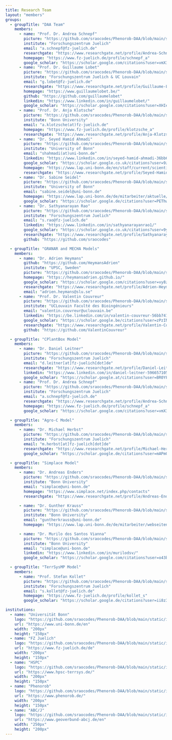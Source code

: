 ```yaml
---
title: Research Team
layout: "members"
groups:
  - groupTitle: "DAA Team"
    members:
      - name: "Prof. Dr. Andrea Schnepf"
        picture: "https://github.com/sraocodes/Phenorob-DAA/blob/main/static/images/andrea.png?raw=true"
        institute: "Forschungszentrum Juelich"
        email: "a.schnepf@fz-juelich.de"
        researchgate: "https://www.researchgate.net/profile/Andrea-Schnepf"
        homepage: "https://www.fz-juelich.de/profile/schnepf_a"
        google_scholar: "https://scholar.google.com/citations?user=vmX3xF0AAAAJ&hl=de"
      - name: "Prof. Dr. Guillaume Lobet"
        picture: "https://github.com/sraocodes/Phenorob-DAA/blob/main/static/images/guillaume.png?raw=true"
        institute: "Forschungszentrum Juelich & UC Louvain"
        email: "g.lobet@fz-juelich.de"
        researchgate: "https://www.researchgate.net/profile/Guillaume-Lobet-2"
        homepage: "https://www.guillaumelobet.be/"
        github: "https://github.com/guillaumelobet"
        linkedin: "https://www.linkedin.com/in/guillaumelobet/"
        google_scholar: "https://scholar.google.com/citations?user=XHIe6wsAAAAJ&hl=en"
      - name: "Prof. Dr. Anja Klotsche"
        picture: "https://github.com/sraocodes/Phenorob-DAA/blob/main/static/images/Anja.png?raw=true"
        institute: "Bonn University"
        email: "a.klotzsche(at)fz-juelich.de"
        homepage: "https://www.fz-juelich.de/profile/klotzsche_a"
        researchgate: "https://www.researchgate.net/profile/Anja-Klotzsche"
      - name: "Dr. Seyed Hamid Ahmadi"
        picture: "https://github.com/sraocodes/Phenorob-DAA/blob/main/static/images/seyed.jpg?raw=true"
        institute: "University of Bonn"
        email: "shahmadi(at)uni-bonn.de"
        linkedin: "https://www.linkedin.com/in/seyed-hamid-ahmadi-36bb6138/"
        google_scholar: "https://scholar.google.co.uk/citations?user=9zGqzVIAAAAJ&hl=en"
        homepage: "https://www.lap.uni-bonn.de/en/staff/current/scientific-staff/seyed-hamid-ahmadi"
        researchgate: "https://www.researchgate.net/profile/Seyed-Hamid-Ahmadi"
      - name: "Dr. Sabine Seidel"
        picture: "https://github.com/sraocodes/Phenorob-DAA/blob/main/static/images/sabine.png?raw=true"
        institute: "University of Bonn"
        email: "sabine.seidel@uni-bonn.de"
        homepage: "https://www.lap.uni-bonn.de/de/mitarbeiter/aktuelle/wissenschaftliche-mitarbeiter/sabine-seidel"
        google_scholar: "https://scholar.google.de/citations?user=PEThwsMAAAAJ&hl=de"
      - name: "Dr. Sathyanarayan Rao"
        picture: "https://github.com/sraocodes/Phenorob-DAA/blob/main/static/images/sathya.jpg?raw=true"
        institute: "Forschungszentrum Juelich"
        email: "s.rao@fz-juelich.de"
        linkedin: "https://www.linkedin.com/in/sathyanarayanrao1/"
        google_scholar: "https://scholar.google.co.uk/citations?user=9yc3jiIAAAAJ&hl=en"
        researchgate: "https://www.researchgate.net/profile/Sathyanarayan-Rao"
        github: "https://github.com/sraocodes"

  - groupTitle: "GRANAR and MECHA Models"
    members:
      - name: "Dr. Adrien Heymans"
        github: "https://github.com/HeymansAdrien"
        institute: "UPSC, Sweden"
        picture: "https://github.com/sraocodes/Phenorob-DAA/blob/main/static/images/adrien.jpeg?raw=true"
        homepage: "https://heymansadrien.github.io/"
        google_scholar: "https://scholar.google.com/citations?user=vy8z0BcAAAAJ&hl=cs"
        researchgate: "https://www.researchgate.net/profile/Adrien-Heymans-2"
        email: "adrien.heymans@slu.se"
      - name: "Prof. Dr. Valentin Couvreur"
        picture: "https://github.com/sraocodes/Phenorob-DAA/blob/main/static/images/valentin.jpg?raw=true"
        institute: "UCLouvain Faculté des Bioingénieurs"
        email: "valentin.couvreur@uclouvain.be"
        linkedin: "https://be.linkedin.com/in/valentin-couvreur-56bb741b/en"
        google_scholar: "https://scholar.google.be/citations?user=zPzIN4QAAAAJ&hl=fr"
        researchgate: "https://www.researchgate.net/profile/Valentin-Couvreur"
        github: "https://github.com/ValentinCouvreur"

  - groupTitle: "CPlantBox Model"
    members:
      - name: "Dr. Daniel Leitner"
        picture: "https://github.com/sraocodes/Phenorob-DAA/blob/main/static/images/daniel.jpeg?raw=true"
        institute: "Forschungszentrum Juelich"
        email: "d.leitner[at]fz-juelich[dot]de"
        researchgate: "https://www.researchgate.net/profile/Daniel-Leitner"
        linkedin: "https://www.linkedin.com/in/daniel-leitner-596657105/"
        google_scholar: "https://scholar.google.at/citations?user=BR0YF-UAAAAJ&hl=de"
      - name: "Prof. Dr. Andrea Schnepf"
        picture: "https://github.com/sraocodes/Phenorob-DAA/blob/main/static/images/andrea.png?raw=true"
        institute: "Forschungszentrum Juelich"
        email: "a.schnepf@fz-juelich.de"
        researchgate: "https://www.researchgate.net/profile/Andrea-Schnepf"
        homepage: "https://www.fz-juelich.de/profile/schnepf_a"
        google_scholar: "https://scholar.google.com/citations?user=vmX3xF0AAAAJ&hl=de"

  - groupTitle: "Agro-C Model"
    members:
      - name: "Dr. Michael Herbst"
        picture: "https://github.com/sraocodes/Phenorob-DAA/blob/main/static/images/Michael.jpeg?raw=true" 
        institute: "Forschungszentrum Juelich"
        email: "m.herbst[at]fz-juelich[dot]de"
        researchgate: "https://www.researchgate.net/profile/Michael-Herbst-4"
        google_scholar: "https://scholar.google.de/citations?user=mAPmQqAAAAAJ&hl=de"

  - groupTitle: "Simplace Model"
    members:
      - name: "Dr. Andreas Enders"
        picture: "https://github.com/sraocodes/Phenorob-DAA/blob/main/static/images/Andreas-Enders.jpg?raw=true"  
        institute: "Bonn University"
        email: "simplace@uni-bonn.de"
        homepage: "https://www.simplace.net/index.php/contacts"
        researchgate: "https://www.researchgate.net/profile/Andreas-Enders"

      - name: "Dr. Gunther Krauss"
        picture: "https://github.com/sraocodes/Phenorob-DAA/blob/main/static/images/DAA_about3.png?raw=true"  
        institute: "Bonn University"
        email: "guntherkrauss@uni-bonn.de"
        homepage: "https://www.lap.uni-bonn.de/de/mitarbeiter/webseiten/gunther-krauss"

      - name: "Dr. Murilo dos Santos Vianna"
        picture: "https://github.com/sraocodes/Phenorob-DAA/blob/main/static/images/Murilo.jpeg?raw=true"  
        institute: "Bonn University"
        email: "simplace@uni-bonn.de"
        linkedin: "https://www.linkedin.com/in/murilodsv/"
        google_scholar: "https://scholar.google.com/citations?user=o43bsz0AAAAJ&hl=en"

  - groupTitle: "TerrSysMP Model"
    members:
      - name: "Prof. Stefan Kollet"
        picture: "https://github.com/sraocodes/Phenorob-DAA/blob/main/static/images/stefan.png?raw=true"
        institute: "Forschungszentrum Juelich"
        email: "s.kollet@fz-juelich.de"
        homepage: "https://www.fz-juelich.de/profile/kollet_s"
        google_scholar: "https://scholar.google.de/citations?user=ii8z3_AAAAAJ&hl=en"

institutions:
  - name: "Universität Bonn"
    logo: "https://github.com/sraocodes/Phenorob-DAA/blob/main/static/images/logo_UniBonn.jpg?raw=true"
    url: "https://www.uni-bonn.de/en"
    width: "200px"
    height: "150px"
  - name: "FZ Juelich"
    logo: "https://github.com/sraocodes/Phenorob-DAA/blob/main/static/images/logo_FZJ.png?raw=true"
    url: "https://www.fz-juelich.de/de"
    width: "200px"
    height: "150px"
  - name: "HSPC"
    logo: "https://github.com/sraocodes/Phenorob-DAA/blob/main/static/images/logo_HPSC-TS.jpg?raw=true"
    url: "https://www.hpsc-terrsys.de/"
    width: "200px"
    height: "150px"
  - name: "Phenorob"
    logo: "https://github.com/sraocodes/Phenorob-DAA/blob/main/static/images/logo_phenorob.jpg?raw=true"
    url: "https://www.phenorob.de/"
    width: "200px"
    height: "150px"
  - name: "ABC/J"
    logo: "https://github.com/sraocodes/Phenorob-DAA/blob/main/static/images/logo_geoverbund.png?raw=true"
    url: "https://www.geoverbund-abcj.de/en"
    width: "250px"
    height: "200px"
---
```


